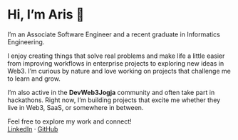 # Hi, I’m Aris 👋

I’m an Associate Software Engineer and a recent graduate in Informatics Engineering.  

I enjoy creating things that solve real problems and make life a little easier from improving workflows in enterprise projects to exploring new ideas in Web3. I’m curious by nature and love working on projects that challenge me to learn and grow.  

I’m also active in the **DevWeb3Jogja** community and often take part in hackathons. Right now, I’m building projects that excite me whether they live in Web3, SaaS, or somewhere in between.  

Feel free to explore my work and connect!  
[LinkedIn](https://www.linkedin.com/in/mhd-aris) · [GitHub](https://github.com/mhd-aris)
